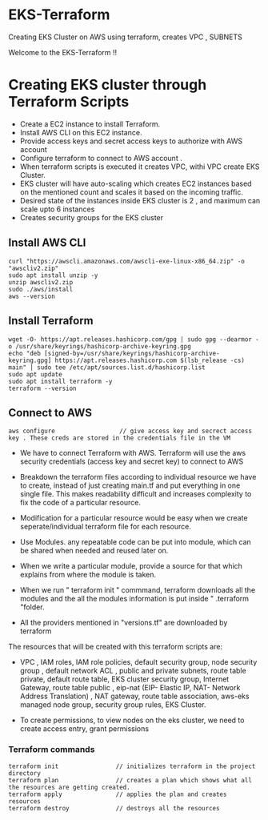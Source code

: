 # EKS-Terraform
Creating EKS Cluster on AWS using terraform, creates VPC , SUBNETS 

Welcome to the EKS-Terraform !! 

# Creating EKS cluster through Terraform Scripts

* Create a EC2 instance to install Terraform. 
* Install AWS CLI on this EC2  instance. 
* Provide access keys and secret access keys to authorize with AWS account
* Configure terraform to connect to AWS account . 
* When terraform scripts is executed it creates VPC, withi VPC create EKS Cluster.
* EKS cluster will have auto-scaling which creates EC2 instances based on the mentioned count and scales it based on the incoming traffic. 
* Desired state of the instances inside EKS cluster is 2 , and maximum can scale upto 6 instances
* Creates security groups for the EKS cluster

## Install AWS CLI
```
curl "https://awscli.amazonaws.com/awscli-exe-linux-x86_64.zip" -o "awscliv2.zip"
sudo apt install unzip -y
unzip awscliv2.zip
sudo ./aws/install
aws --version
```
## Install Terraform 

```
wget -O- https://apt.releases.hashicorp.com/gpg | sudo gpg --dearmor -o /usr/share/keyrings/hashicorp-archive-keyring.gpg
echo "deb [signed-by=/usr/share/keyrings/hashicorp-archive-keyring.gpg] https://apt.releases.hashicorp.com $(lsb_release -cs) main" | sudo tee /etc/apt/sources.list.d/hashicorp.list
sudo apt update
sudo apt install terraform -y
terraform --version
```

## Connect to AWS 
```
aws configure                  // give access key and secrect access key . These creds are stored in the credentials file in the VM
``` 

* We have to connect Terraform with AWS. Terraform will use the aws security credentials (access key and secret key) to connect to AWS
* Breakdown the terraform files according to individual resource we have  to create, instead of just creating main.tf and put everything in one single file. This makes readability difficult and increases complexity to fix the code of a particular resource. 
* Modification for a particular resource would be easy when we create seperate/individual terraform file for each resource.
* Use Modules. any repeatable code can be put into module, which can be shared when needed and reused later on. 
* When we write a particular module, provide a source for that which explains from where the module is taken. 


* When we run " terraform init " commmand, terraform downloads all the modules and the all the modules information is put inside " .terraform "folder.
* All the providers mentioned in "versions.tf" are downloaded by terraform

The resources that will be created with this terraform scripts are:
* VPC , IAM roles, IAM role policies, default security group, node security group , default network ACL , public and private subnets, route table private, default route table, EKS cluster security group, Internet Gateway, route table public , eip-nat (EIP- Elastic IP,  NAT- Network Address Translation) , NAT gateway, route table association, aws-eks managed node group, security group rules, EKS Cluster.

* To create permissions, to view nodes on the eks cluster, we need to create access entry, grant permissions

### Terraform commands 

```
terraform init                // initializes terraform in the project directory
terraform plan                // creates a plan which shows what all the resources are getting created. 
terraform apply               // applies the plan and creates resources
terraform destroy             // destroys all the resources
```




